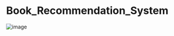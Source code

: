 # Book_Recommendation_System
![image](https://github.com/dohabenhabbach/Book_Recommendation_System/assets/108173949/436b97ab-08f9-4d28-a749-014642ea062a)
